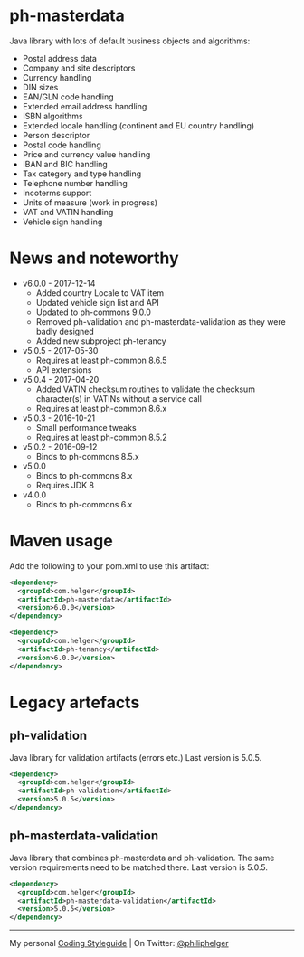 # ph-masterdata

Java library with lots of default business objects and algorithms:
  * Postal address data
  * Company and site descriptors
  * Currency handling
  * DIN sizes
  * EAN/GLN code handling
  * Extended email address handling
  * ISBN algorithms
  * Extended locale handling (continent and EU country handling)
  * Person descriptor
  * Postal code handling
  * Price and currency value handling
  * IBAN and BIC handling
  * Tax category and type handling
  * Telephone number handling
  * Incoterms support
  * Units of measure (work in progress)
  * VAT and VATIN handling
  * Vehicle sign handling 

# News and noteworthy
* v6.0.0 - 2017-12-14
  * Added country Locale to VAT item
  * Updated vehicle sign list and API
  * Updated to ph-commons 9.0.0
  * Removed ph-validation and ph-masterdata-validation as they were badly designed
  * Added new subproject ph-tenancy
* v5.0.5 - 2017-05-30
  * Requires at least ph-common 8.6.5
  * API extensions
* v5.0.4 - 2017-04-20
  * Added VATIN checksum routines to validate the checksum character(s) in VATINs without a service call
  * Requires at least ph-common 8.6.x
* v5.0.3 - 2016-10-21
  * Small performance tweaks
  * Requires at least ph-common 8.5.2
* v5.0.2 - 2016-09-12
  * Binds to ph-commons 8.5.x
* v5.0.0
  * Binds to ph-commons 8.x
  * Requires JDK 8
* v4.0.0
  * Binds to ph-commons 6.x        

# Maven usage
Add the following to your pom.xml to use this artifact:
```xml
<dependency>
  <groupId>com.helger</groupId>
  <artifactId>ph-masterdata</artifactId>
  <version>6.0.0</version>
</dependency>
```

```xml
<dependency>
  <groupId>com.helger</groupId>
  <artifactId>ph-tenancy</artifactId>
  <version>6.0.0</version>
</dependency>
```


# Legacy artefacts
## ph-validation

Java library for validation artifacts (errors etc.)
Last version is 5.0.5.
```xml
<dependency>
  <groupId>com.helger</groupId>
  <artifactId>ph-validation</artifactId>
  <version>5.0.5</version>
</dependency>
```

## ph-masterdata-validation

Java library that combines ph-masterdata and ph-validation. The same version requirements need to be matched there.
Last version is 5.0.5.
```xml
<dependency>
  <groupId>com.helger</groupId>
  <artifactId>ph-masterdata-validation</artifactId>
  <version>5.0.5</version>
</dependency>
```

---

My personal [Coding Styleguide](https://github.com/phax/meta/blob/master/CodeingStyleguide.md) |
On Twitter: <a href="https://twitter.com/philiphelger">@philiphelger</a>
